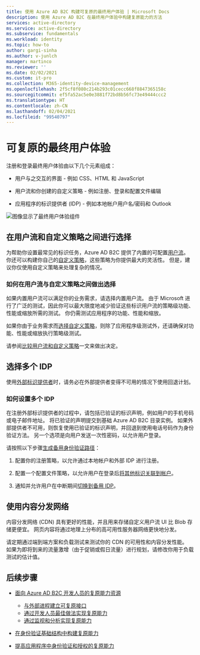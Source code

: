 ```yaml
---
title: 使用 Azure AD B2C 构建可复原的最终用户体验 | Microsoft Docs
description: 使用 Azure AD B2C 在最终用户体验中构建复原能力的方法
services: active-directory
ms.service: active-directory
ms.subservice: fundamentals
ms.workload: identity
ms.topic: how-to
author: gargi-sinha
ms.author: v-junlch
manager: martinco
ms.reviewer: ''
ms.date: 02/02/2021
ms.custom: it-pro
ms.collection: M365-identity-device-management
ms.openlocfilehash: 2f5cf8f080c214b293c01cecc668f8847365158c
ms.sourcegitcommit: ef5fa52ac5e0e3881f72bd8b56fc73e49444ccc2
ms.translationtype: HT
ms.contentlocale: zh-CN
ms.lasthandoff: 02/04/2021
ms.locfileid: "99540797"
---
```

# <a name="resilient-end-user-experience"></a>可复原的最终用户体验

注册和登录最终用户体验由以下几个元素组成：

- 用户与之交互的界面 - 例如 CSS、HTML 和 JavaScript

- 用户流和你创建的自定义策略 - 例如注册、登录和配置文件编辑

- 应用程序的标识提供者 (IDP) - 例如本地帐户用户名/密码和 Outlook

![图像显示了最终用户体验组件](./media/resilient-end-user-experiences/end-user-experience-architecture.png)

## <a name="choose-between-user-flow-and-custom-policy"></a>在用户流和自定义策略之间进行选择  

为帮助你设置最常见的标识任务，Azure AD B2C 提供了内置的可配置[用户流](../../active-directory-b2c/user-flow-overview.md)。 你还可以构建你自己的[自定义策略](../../active-directory-b2c/custom-policy-overview.md)，这些策略为你提供最大的灵活性。 但是，建议你仅使用自定义策略来处理复杂的情况。

### <a name="how-to-decide-between-user-flow-and-custom-policy"></a>如何在用户流与自定义策略之间做出选择

如果内置用户流可以满足你的业务需求，请选择内置用户流。 由于 Microsoft 进行了广泛的测试，因此你可以最大限度地减少验证这些标识用户流的策略级功能、性能或缩放所需的测试。 你仍需测试应用程序的功能、性能和缩放。

如果你由于业务需求而[选择自定义策略](../../active-directory-b2c/custom-policy-get-started.md)，则除了应用程序级测试外，还请确保对功能、性能或缩放执行策略级测试。

请参阅[比较用户流和自定义策略](../../active-directory-b2c/custom-policy-overview.md#comparing-user-flows-and-custom-policies)一文来做出决定。

## <a name="choose-multiple-idps"></a>选择多个 IDP

使用[外部标识提供者](../../active-directory-b2c/technical-overview.md#external-identity-providers)时，请务必在外部提供者变得不可用的情况下使用回退计划。

### <a name="how-to-set-up-multiple-idps"></a>如何设置多个 IDP

在注册外部标识提供者的过程中，请包括已验证的标识声明，例如用户的手机号码或电子邮件地址。 将已验证的声明提交到基础 Azure AD B2C 目录实例。 如果外部提供者不可用，则恢复使用已验证的标识声明，并回退到使用电话号码作为身份验证方法。 另一个选项是向用户发送一次性密码，以允许用户登录。

 请按照以下步骤[生成备用身份验证路径](https://github.com/azure-ad-b2c/samples/tree/master/policies/idps-filter)：

 1. 配置你的注册策略，以允许通过本地帐户和外部 IDP 进行注册。

 2. 配置一个配置文件策略，以允许用户在登录后[将其他标识关联到帐户](https://github.com/Azure-Samples/active-directory-b2c-advanced-policies/tree/master/account-linking)。

 3. 通知并允许用户在中断期间[切换到备用 IDP](../../active-directory-b2c/customize-ui-with-html.md#configure-dynamic-custom-page-content-uri)。


## <a name="use-a-content-delivery-network"></a>使用内容分发网络

内容分发网络 (CDN) 具有更好的性能，并且用来存储自定义用户流 UI 比 Blob 存储更便宜。 网页内容将通过地理上分布的高可用性服务器网络更快地分发。  

请定期通过端到端方案和负载测试来测试你的 CDN 的可用性和内容分发性能。 如果为即将到来的流量激增（由于促销或假日流量）进行规划，请修改你用于负载测试的估计值。
  
## <a name="next-steps"></a>后续步骤

- [面向 Azure AD B2C 开发人员的复原能力资源](resilience-b2c.md)
  
  - [与外部进程建立可复原接口](resilient-external-processes.md)
  - [通过开发人员最佳做法实现复原能力](resilience-b2c-developer-best-practices.md)
  - [通过监视和分析实现复原能力](resilience-with-monitoring-alerting.md)
- [在身份验证基础结构中构建复原能力](resilience-in-infrastructure.md)
- [提高应用程序中身份验证和授权的复原能力](resilience-app-development-overview.md)
